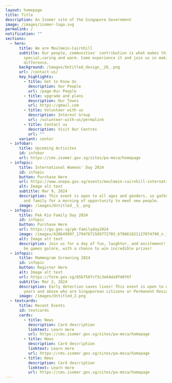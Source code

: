 ```yaml
---
layout: homepage
title: Title
description: An Isomer site of the Singapore Government
image: /images/isomer-logo.svg
permalink: /
notification: ""
sections:
  - hero:
      title: We are Moulmein-Cairnhill
      subtitle: Our people, communities' contribution is what makes this town
        special,caring and warm. Come experience it and join us in making  a
        difference.
      background: /images/Untitled_design__26_.png
      url: /contact-us/
      key_highlights:
        - title: Get to Know Us
          description: Our People
          url: /page-Our People
        - title: upgrade and plans
          description: Our Towns
          url: https://gmail.com
        - title: Volunteer with us
          description: Interest Group
          url: /volunteer-with-us/permalink
        - title: Contact us
          description: Visit Our Centres
          url: ""
      variant: center
  - infobar:
      title: Upcoming Activites
      id: infobar
      url: https://cms.isomer.gov.sg/sites/pa-moca/homepage
  - infopic:
      title: International Womens' Day 2024
      id: infopic
      button: Purchase Here
      url: https://www.onepa.gov.sg/events/moulmein-cairnhill-international-women-day-2024-35923950?fbclid=IwAR1_mRcLVyWL8vPyFF7K4TWLOiB9gk1H2ehhpGpUbwmnYTDQrlbnKHrU3z8
      alt: Image alt text
      subtitle: Mar 9, 2024
      description: This event is open to all ages and genders, so gather your friends
        and family for a morning of opportunity to meet new people.
      image: /images/Untitled__5_.png
  - infopic:
      title: Pek Kio Family Day 2024
      id: infopic
      button: Purchase Here
      url: https://go.gov.sg/pk-familyday2024
      image: /images/428649987_17947671509772703_679861821127674790_n.jpg
      alt: Image alt text
      description: Join us for a day of fun, laughter, and excitement! 🎈 There will
        be games galore, with a chance to win incredible prizes!
  - infopic:
      title: Mammogram Screening 2024
      id: infopic
      button: Register Here
      alt: Image alt text
      url: https://form.gov.sg/65b7507cf3c3e64da9f40f6f
      subtitle: Mar 2, 2024
      description: Early detection saves lives! This event is open to women aged 40
        years and above who are Singaporean citizens or Permanent Residents.
      image: /images/Untitled_2.png
  - textcards:
      title: Recent Events
      id: textcards
      cards:
        - title: News
          description: Card description
          linktext: Learn more
          url: https://cms.isomer.gov.sg/sites/pa-moca/homepage
        - title: News
          description: Card description
          linktext: Learn more
          url: https://cms.isomer.gov.sg/sites/pa-moca/homepage
        - title: News
          description: Card description
          linktext: Learn more
          url: https://cms.isomer.gov.sg/sites/pa-moca/homepage
---
```

